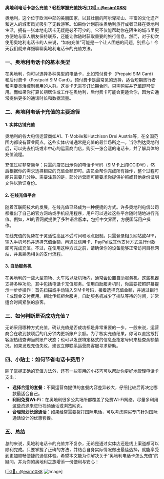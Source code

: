 **奥地利电话卡怎么充值？轻松掌握充值技巧[[TG💪+ @esim1088](https://t.me/s/esim1088)]**

奥地利，这个位于欧洲中部的美丽国家，以其壮丽的阿尔卑斯山、丰富的文化遗产和迷人的城市风光吸引了无数游客。如果你计划前往奥地利旅行或者已经在奥地利生活，拥有一张本地电话卡无疑是必不可少的。它不仅能帮助你在陌生的城市里更方便地与家人朋友保持联系，还能让你随时获取重要的旅行信息。然而，对于初次使用奥地利电话卡的人来说，“如何充值”可能是一个让人困惑的问题。别担心！今天我们就来详细聊聊奥地利电话卡的充值方法。

### 一、奥地利电话卡的基本类型

在奥地利，你可以选择多种类型的电话卡，比如预付费卡（Prepaid SIM Card）和后付费卡（Postpaid SIM Card）。预付费卡是最常见的选择，适合短期旅行者和需要灵活控制费用的人群。这类卡无需签订长期合同，只需购买并充值即可使用。而如果你打算长期居住或工作在奥地利，后付费卡可能会更适合你，因为它通常提供更多的通话时长和数据流量。

### 二、奥地利电话卡充值的主要途径

#### 1. 实体店铺充值

奥地利的各大电信运营商如A1、T-Mobile和Hutchison Drei Austria等，在全国范围内都设有营业网点。这些实体店铺通常是充值的最佳场所之一。当你到达奥地利后，可以先去机场或市中心的运营商门店，购买一张合适的电话卡，并了解具体的充值流程。

充值过程非常简单：只需向店员出示你的电话卡号码（SIM卡上的ICCID号），然后根据你的需求选择相应的充值金额即可。店员会帮你完成所有操作，整个过程可能只需要几分钟。需要注意的是，部分运营商可能要求你提供护照或其他身份证明文件以验证身份。

#### 2. 在线充值平台

随着互联网技术的发展，在线充值已经成为一种便捷的方式。许多奥地利电信公司都推出了自己的官方网站或手机应用程序，用户可以通过这些平台随时随地进行充值。例如，A1的官网就提供了多种语言版本，包括中文界面，方便国际用户操作。

在线充值的优势在于灵活性高且不受时间和地点限制。只需登录相关网站或APP，输入手机号码并选择充值金额，再通过信用卡、PayPal或其他支付方式进行付款即可完成充值。不过，在使用这种方式之前，请确保你的设备能够正常访问目标网站，并且熟悉相关的支付流程。

#### 3. 自助服务机

在奥地利的一些大型商场、火车站以及机场内，通常会设置自助服务机。这些机器支持多种功能，其中包括电话卡充值服务。使用自助服务机时，你需要按照屏幕提示一步步操作：首先扫描或手动输入SIM卡号码，接着选择充值金额，并通过银行卡或现金支付费用。相比传统柜台服务，自助服务机减少了排队等待的时间，非常适合时间紧张的旅客。

### 三、如何判断是否成功充值？

无论采用哪种方式充值，确认充值是否成功都是非常重要的一步。一般来说，运营商会在收到款项后的几分钟内更新账户余额。为了核实充值结果，你可以直接拨打客服热线查询当前账户状态；也可以发送特定格式的信息至指定号码来检查余额情况。如果发现充值失败，建议立即联系运营商客服寻求帮助。

### 四、小贴士：如何节省电话卡费用？

除了掌握正确的充值方法外，还有一些实用的小技巧可以帮助你更好地管理电话卡支出：

- **选择合适的套餐**：不同运营商提供的套餐内容差异较大，仔细比较后再决定哪款最适合自己。
- **利用免费Wi-Fi**：在奥地利很多公共场所都覆盖了免费Wi-Fi网络，尽量多利用这些资源来进行视频通话或浏览网页。
- **合理规划长途通话**：如果经常需要拨打国际电话，可以考虑购买专门针对国际通话设计的优惠套餐。

### 五、总结

总的来说，奥地利电话卡的充值并不复杂，无论是通过实体店还是线上渠道都可以顺利完成。只要掌握了正确的方法，并结合自身实际情况做出最佳选择，就能享受到更加顺畅便捷的通信体验。希望本文能为你解决关于“奥地利电话卡怎么充值”的疑问，并为你的奥地利之旅增添一份便利与安心！

[[TG💪+ @esim1088](https://t.me/s/esim1088) ![Image](https://i.postimg.cc/4NQfJmqS/Snipaste-2025-05-13-00-14-12.png)]